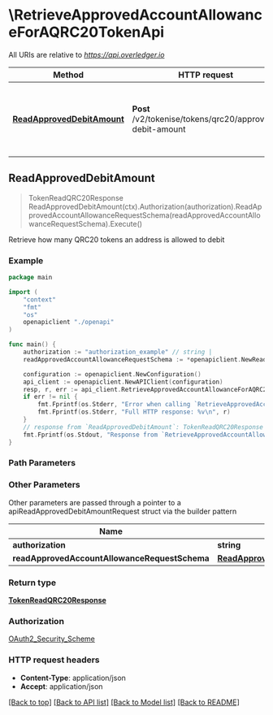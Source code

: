 # \RetrieveApprovedAccountAllowanceForAQRC20TokenApi

All URIs are relative to *https://api.overledger.io*

Method | HTTP request | Description
------------- | ------------- | -------------
[**ReadApprovedDebitAmount**](RetrieveApprovedAccountAllowanceForAQRC20TokenApi.md#ReadApprovedDebitAmount) | **Post** /v2/tokenise/tokens/qrc20/approved-debit-amount | Retrieve how many QRC20 tokens an address is allowed to debit



## ReadApprovedDebitAmount

> TokenReadQRC20Response ReadApprovedDebitAmount(ctx).Authorization(authorization).ReadApprovedAccountAllowanceRequestSchema(readApprovedAccountAllowanceRequestSchema).Execute()

Retrieve how many QRC20 tokens an address is allowed to debit



### Example

```go
package main

import (
    "context"
    "fmt"
    "os"
    openapiclient "./openapi"
)

func main() {
    authorization := "authorization_example" // string | 
    readApprovedAccountAllowanceRequestSchema := *openapiclient.NewReadApprovedAccountAllowanceRequestSchema() // ReadApprovedAccountAllowanceRequestSchema | 

    configuration := openapiclient.NewConfiguration()
    api_client := openapiclient.NewAPIClient(configuration)
    resp, r, err := api_client.RetrieveApprovedAccountAllowanceForAQRC20TokenApi.ReadApprovedDebitAmount(context.Background()).Authorization(authorization).ReadApprovedAccountAllowanceRequestSchema(readApprovedAccountAllowanceRequestSchema).Execute()
    if err != nil {
        fmt.Fprintf(os.Stderr, "Error when calling `RetrieveApprovedAccountAllowanceForAQRC20TokenApi.ReadApprovedDebitAmount``: %v\n", err)
        fmt.Fprintf(os.Stderr, "Full HTTP response: %v\n", r)
    }
    // response from `ReadApprovedDebitAmount`: TokenReadQRC20Response
    fmt.Fprintf(os.Stdout, "Response from `RetrieveApprovedAccountAllowanceForAQRC20TokenApi.ReadApprovedDebitAmount`: %v\n", resp)
}
```

### Path Parameters



### Other Parameters

Other parameters are passed through a pointer to a apiReadApprovedDebitAmountRequest struct via the builder pattern


Name | Type | Description  | Notes
------------- | ------------- | ------------- | -------------
 **authorization** | **string** |  | 
 **readApprovedAccountAllowanceRequestSchema** | [**ReadApprovedAccountAllowanceRequestSchema**](ReadApprovedAccountAllowanceRequestSchema.md) |  | 

### Return type

[**TokenReadQRC20Response**](TokenReadQRC20Response.md)

### Authorization

[OAuth2_Security_Scheme](../README.md#OAuth2_Security_Scheme)

### HTTP request headers

- **Content-Type**: application/json
- **Accept**: application/json

[[Back to top]](#) [[Back to API list]](../README.md#documentation-for-api-endpoints)
[[Back to Model list]](../README.md#documentation-for-models)
[[Back to README]](../README.md)

